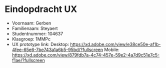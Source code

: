 # Eindopdracht UX

- Voornaam: Gerben
- Familienaam: Steyaert
- Studentnummer: 104637
- Klasgroep: 1MMPc
- UX prototype link: 
  Desktop: https://xd.adobe.com/view/e38ce50e-af1b-4fee-65e6-7be743a1a6b5-95bd/?fullscreen 
  Mobile: https://xd.adobe.com/view/879fdb7a-4c74-457e-59e2-4a7d9c51e7c5-f1ae/?fullscreen
